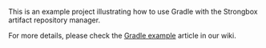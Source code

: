 This is an example project illustrating how to use Gradle with the Strongbox artifact repository manager.

For more details, please check the [Gradle example](https://strongbox.github.io/user-guide/tool-integration/gradle-example.html) article in our wiki.
